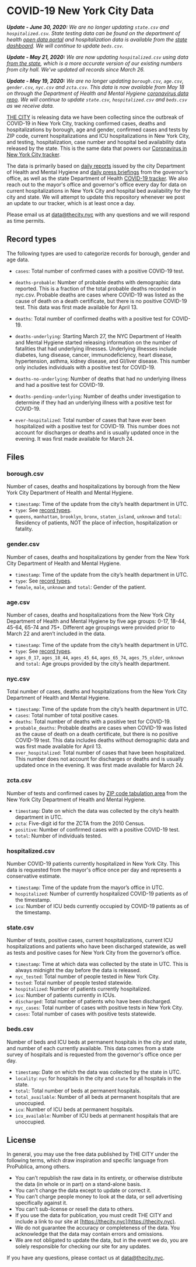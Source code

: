 # COVID-19 New York City Data
_**Update - June 30, 2020:** We are no longer updating `state.csv` and `hospitalized.csv`. State testing data can be found on the department of health [open data portal](https://health.data.ny.gov/Health/New-York-State-Statewide-COVID-19-Testing/xdss-u53e) and hospitalization data is available from the [state dashboard](https://forward.ny.gov/daily-hospitalization-summary-region). We will continue to update `beds.csv`._

_**Update - May 21, 2020:** We are now updating `hospitalized.csv` using data [from the state](https://forward.ny.gov/daily-hospitalization-summary-region), which is a more accurate version of our existing numbers from city hall. We've updated all records since March 26._

_**Update - May 19, 2020:** We are no longer updating `borough.csv`, `age.csv`, `gender.csv`, `nyc.csv` and `zcta.csv`. This data is now available from May 18 on through the Department of Health and Mental Hygiene [coronavirus data repo](https://github.com/nychealth/coronavirus-data). We will continue to update `state.csv`, `hospitalized.csv` and `beds.csv` as we receive data._

[THE CITY](https://thecity.nyc) is releasing data we have been collecting since the outbreak of COVID-19 in New York City, tracking confirmed cases, deaths and hospitalizations by borough, age and gender, confirmed cases and tests by ZIP code, current hospitalizations and ICU hospitalizations in New York City, and testing, hospitalization, case number and hospital bed availability data released by the state. This is the same data that powers our [Coronavirus in New York City tracker](https://projects.thecity.nyc/2020_03_covid-19-tracker/).

The data is primarily based on [daily reports](https://www1.nyc.gov/site/doh/covid/covid-19-data.page) issued by the city Department of Health and Mental Hygiene and [daily press briefings](https://www.youtube.com/user/nygovcuomo/videos) from the governor’s office, as well as the state Department of Health [COVID-19 tracker](https://covid19tracker.health.ny.gov/views/NYS-COVID19-Tracker/NYSDOHCOVID-19Tracker-Map). We also reach out to the mayor's office and governor's office every day for data on current hospitalizations in New York City and hospital bed availability for the city and state. We will attempt to update this repository whenever we post an update to our tracker, which is at least once a day.

Please email us at [data@thecity.nyc](mailto:data@thecity.nyc) with any questions and we will respond as time permits.

## Record types

The following types are used to categorize records for borough, gender and age data.

- `cases`: Total number of confirmed cases with a positive COVID-19 test.

- `deaths-probable`: Number of probable deaths with demographic data reported. This is a fraction of the total probable deaths recorded in nyc.csv. Probable deaths are cases where COVID-19 was listed as the cause of death on a death certificate, but there is no positive COVID-19 test. This data was first made available for April 13.
- `deaths`: Total number of confirmed deaths with a positive test for COVID-19.
- `deaths-underlying`: Starting March 27, the NYC Department of Health and Mental Hygiene started releasing information on the number of fatalities that had underlying illnesses. Underlying illnesses include diabetes, lung disease, cancer, immunodeficiency, heart disease, hypertension, asthma, kidney disease, and GI/liver disease. This number only includes individuals with a positive test for COVID-19.
- `deaths-no-underlying`: Number of deaths that had no underlying illness and had a positive test for COVID-19.
- `deaths-pending-underlying`: Number of deaths under investigation to determine if they had an underlying illness with a positive test for COVID-19.
- `ever-hospitalized`: Total number of cases that have ever been hospitalized with a positive test for COVID-19. This number does not account for discharges or deaths and is usually updated once in the evening. It was first made available for March 24.

## Files

### borough.csv

Number of cases, deaths and hospitalizations by borough from the New York City Department of Health and Mental Hygiene.

- `timestamp`: Time of the update from the city’s health department in UTC.
- `type`: See [record types](#record-types).
- `queens`, `manhattan`, `brooklyn`, `bronx`, `staten_island`, `unknown` and `total`: Residency of patients, NOT the place of infection, hospitalization or fatality.

### gender.csv

Number of cases, deaths and hospitalizations by gender from the New York City Department of Health and Mental Hygiene.

- `timestamp`: Time of the update from the city’s health department in UTC.
- `type`: See [record types](#record-types).
- `female`, `male`, `unknown` and `total`: Gender of the patient.

### age.csv

Number of cases, deaths and hospitalizations from the New York City Department of Health and Mental Hygiene by five age groups: 0-17, 18-44, 45-64, 65-74 and 75+. Different age groupings were provided prior to March 22 and aren’t included in the data.

- `timestamp`:  Time of the update from the city’s health department in UTC.
- `type`: See [record types](#record-types).
- `ages_0_17`, `ages_18_44`, `ages_45_64`, `ages_65_74`, `ages_75_older`, `unknown` and `total`: Age groups provided by the city’s health department.

### nyc.csv

Total number of cases, deaths and hospitalizations from the New York City Department of Health and Mental Hygiene.

- `timestamp`: Time of the update from the city’s health department in UTC.
- `cases`: Total number of total positive cases.
- `deaths`: Total number of deaths with a positive test for COVID-19.
- `probable_deaths`: Probable deaths are cases when COVID-19 was listed as the cause of death on a death certificate, but there is no positive COVID-19 test. This data includes deaths without demographic data and was first made available for April 13.
- `ever_hospitalized`: Total number of cases that have been hospitalized. This number does not account for discharges or deaths and is usually updated once in the evening. It was first made available for March 24.

### zcta.csv

Number of tests and confirmed cases by [ZIP code tabulation area](https://www.census.gov/programs-surveys/geography/guidance/geo-areas/zctas.html) from the New York City Department of Health and Mental Hygiene.

- `timestamp`: Date on which the data was collected by the city’s health department in UTC.
- `zcta`: Five-digit id for the ZCTA from the 2010 Census.
- `positive`: Number of confirmed cases with a positive COVID-19 test.
- `total`: Number of individuals tested.


### hospitalized.csv

Number COVID-19 patients currently hospitalized in New York City. This data is requested from the mayor's office once per day and represents a conservative estimate.

- `timestamp`: Time of the update from the mayor’s office in UTC.
- `hospitalized`: Number of currently hospitalized COVID-19 patients as of the timestamp.
- `icu`: Number of ICU beds currently occupied by COVID-19 patients as of the timestamp.

### state.csv

Number of tests, positive cases, current hospitalizations, current ICU hospitalizations and patients who have been discharged statewide, as well as tests and positive cases for New York City from the governor’s office.

- `timestamp`: Time at which data was collected by the state in UTC. This is always midnight the day before the data is released.
- `nyc_tested`: Total number of people tested in New York City.
- `tested`: Total number of people tested statewide.
- `hospitalized`: Number of patients currently hospitalized.
- `icu`: Number of patients currently in ICUs.
- `discharged`: Total number of patients who have been discharged.
- `nyc_cases`: Total number of cases with positive tests in New York City.
- `cases`: Total number of cases with positive tests statewide.

### beds.csv

Number of beds and ICU beds at permanent hospitals in the city and state, and number of each currently available. This data comes from a state survey of hospitals and is requested from the governor's office once per day.

- `timestamp`: Date on which the data was collected by the state in UTC.
- `locality`: `nyc` for hospitals in the city and `state` for all hospitals in the state.
- `total`: Total number of beds at permanent hospitals.
- `total_available`: Number of all beds at permanent hospitals that are unoccupied.
- `icu`: Number of ICU beds at permanent hospitals.
- `icu_available`: Number of ICU beds at permanent hospitals that are unoccupied.

## License

In general, you may use the free data published by THE CITY under the following terms, which draw inspiration and specific language from ProPublica, among others.

- You can’t republish the raw data in its entirety, or otherwise distribute the data (in whole or in part) on a stand-alone basis.
- You can’t change the data except to update or correct it.
- You can’t charge people money to look at the data, or sell advertising specifically against it.
- You can’t sub-license or resell the data to others.
- If you use the data for publication, you must credit THE CITY and include a link to our site at [https://thecity.nyc](https://thecity.nyc).
- We do not guarantee the accuracy or completeness of the data. You acknowledge that the data may contain errors and omissions.
- We are not obligated to update the data, but in the event we do, you are solely responsible for checking our site for any updates.

If you have any questions, please contact us at [data@thecity.nyc](mailto:data@thecity.nyc).
